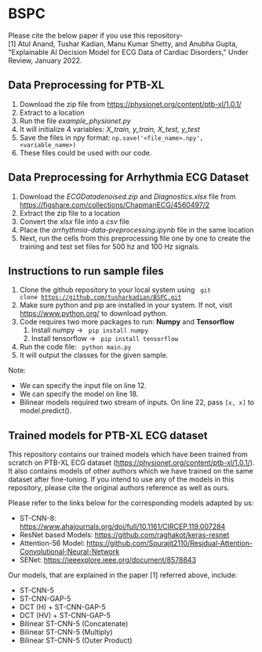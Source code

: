 # BSPC

Please cite the below paper if you use this repository-<br/>
[1] Atul Anand, Tushar Kadian, Manu Kumar Shetty, and Anubha Gupta, "Explainable AI Decision Model for ECG Data of Cardiac Disorders," Under Review, January 2022.

## Data Preprocessing for PTB-XL
1. Download the zip file from https://physionet.org/content/ptb-xl/1.0.1/
2. Extract to a location
3. Run the file <em>example_physionet.py</em>
4. It will initialize 4 variables: <em>X_train, y_train, X_test, y_test</em> 
5. Save the files in npy format: <code>np.save('<file_name>.npy', <variable_name>)</code>
6. These files could be used with our code.
  
## Data Preprocessing for Arrhythmia ECG Dataset
1. Download the <em>ECGDatadenoised.zip</em> and <em>Diagnostics.xlsx</em> file from https://figshare.com/collections/ChapmanECG/4560497/2
2. Extract the zip file to a location
3. Convert the <em>xlsx</em> file into a <em>csv</em> file
4. Place the <em>arrhythmia-data-preprocessing.ipynb</em> file in the same location
5. Next, run the cells from this preprocessing file one by one to create the training and test set files for 500 hz and 100 Hz signals. 
  
  
## Instructions to run sample files
1. Clone the github repository to your local system using <code> git clone https://github.com/tusharkadian/BSPC.git </code>
2. Make sure python and pip are installed in your system. If not, visit https://www.python.org/ to download python. 
3. Code requires two more packages to run: **Numpy** and **Tensorflow**
   1. Install numpy -> <code> pip install numpy </code>
   2. Install tensorflow -> <code> pip install tensorflow </code>  
5. Run the code file: <code> python main.py </code>
6. It will output the classes for the given sample. 

Note: 
* We can specify the input file on line 12. 
* We can specify the model on line 18.
* Bilinear models required two stream of inputs. On line 22, pass <code>[x, x]</code> to model.predict().

## Trained models for PTB-XL ECG dataset

This repository contains our trained models which have been trained from scratch on PTB-XL ECG dataset (https://physionet.org/content/ptb-xl/1.0.1/).
It also contains models of other authors which we have trained on the same dataset after fine-tuning. If you intend to use any of the models in this repository, please cite the original authors reference as well as ours.

Please refer to the links below for the corresponding models adapted by us:
* ST-CNN-8: https://www.ahajournals.org/doi/full/10.1161/CIRCEP.119.007284
* ResNet based Models: https://github.com/raghakot/keras-resnet
* Attention-56 Model: https://github.com/Sourajit2110/Residual-Attention-Convolutional-Neural-Network
* SENet: https://ieeexplore.ieee.org/document/8578843

Our models, that are explained in the paper [1] referred above, include:
* ST-CNN-5
* ST-CNN-GAP-5
* DCT (H) + ST-CNN-GAP-5 
* DCT (HV) + ST-CNN-GAP-5 
* Bilinear ST-CNN-5 (Concatenate) 
* Bilinear ST-CNN-5 (Multiply) 
* Bilinear ST-CNN-5 (Outer Product)

